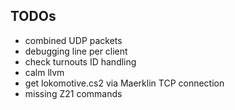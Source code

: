 TODOs
-----

- combined UDP packets
- debugging line per client
- check turnouts ID handling
- calm llvm
- get lokomotive.cs2 via Maerklin TCP connection
- missing Z21 commands


